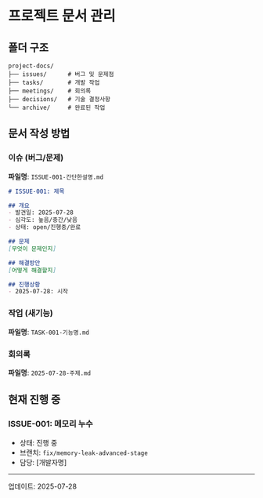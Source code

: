 # 프로젝트 문서 관리

## 폴더 구조
```
project-docs/
├── issues/      # 버그 및 문제점
├── tasks/       # 개발 작업
├── meetings/    # 회의록
├── decisions/   # 기술 결정사항
└── archive/     # 완료된 작업
```

## 문서 작성 방법

### 이슈 (버그/문제)
**파일명**: `ISSUE-001-간단한설명.md`

```markdown
# ISSUE-001: 제목

## 개요
- 발견일: 2025-07-28
- 심각도: 높음/중간/낮음
- 상태: open/진행중/완료

## 문제
[무엇이 문제인지]

## 해결방안
[어떻게 해결할지]

## 진행상황
- 2025-07-28: 시작
```

### 작업 (새기능)
**파일명**: `TASK-001-기능명.md`

### 회의록
**파일명**: `2025-07-28-주제.md`

## 현재 진행 중

### ISSUE-001: 메모리 누수
- 상태: 진행 중
- 브랜치: `fix/memory-leak-advanced-stage`
- 담당: [개발자명]

---

업데이트: 2025-07-28